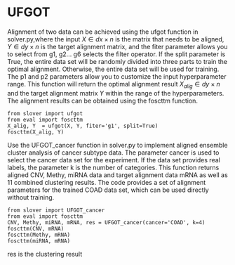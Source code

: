# UFGOT
Alignment of two data can be achieved using the ufgot function in solver.py,where the input $X∈dx×n$ is the matrix that needs to be aligned, $Y∈dy×n$ is the target alignment matrix, and the fiter parameter allows you to select from g1, g2... g6 selects the filter operator. If the split parameter is True, the entire data set will be randomly divided into three parts to train the optimal alignment. Otherwise, the entire data set will be used for training. The p1 and p2 parameters allow you to customize the input hyperparameter range. This function will return the optimal alignment result $X_{alig}∈dy×n$ and the target alignment matrix $Y$ within the range of the hyperparameters. The alignment results can be obtained using the foscttm function.
```
from slover import ufgot
from eval import foscttm
X_alig, Y  = ufgot(X, Y, fiter='g1', split=True)
foscttm(X_alig, Y)
```
Use the UFGOT_cancer function in solver.py to implement aligned ensemble cluster analysis of cancer subtype data. The parameter cancer is used to select the cancer data set for the experiment. If the data set provides real labels, the parameter k is the number of categories. This function returns aligned CNV, Methy, miRNA data and target alignment data mRNA as well as 11 combined clustering results. The code provides a set of alignment parameters for the trained COAD data set, which can be used directly without training.
```
from slover import UFGOT_cancer
from eval import foscttm
CNV, Methy, miRNA, mRNA, res = UFGOT_cancer(cancer='COAD', k=4)
foscttm(CNV, mRNA)
foscttm(Methy, mRNA)
foscttm(miRNA, mRNA)
```
res is the clustering result
